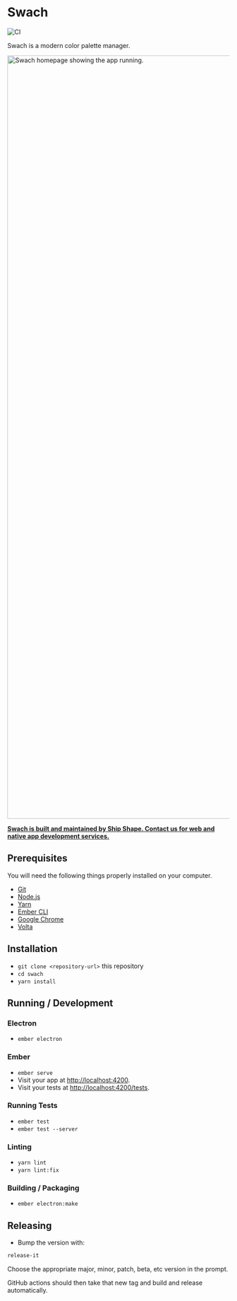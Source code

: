 # Swach

![CI](https://github.com/shipshapecode/swach/workflows/CI/badge.svg)

Swach is a modern color palette manager.

<a href="https://swach.io/">
  <img width="1728" 
    alt="Swach homepage showing the app running." 
    src="https://user-images.githubusercontent.com/2640861/194164254-4504e8f3-497c-43b2-8eb9-4bcacd1a69c8.png"
  />
</a>

**[Swach is built and maintained by Ship Shape. Contact us for web and native app development services.](https://shipshape.io/)**


## Prerequisites

You will need the following things properly installed on your computer.

* [Git](https://git-scm.com/)
* [Node.js](https://nodejs.org/)
* [Yarn](https://yarnpkg.com/)
* [Ember CLI](https://ember-cli.com/)
* [Google Chrome](https://google.com/chrome/)
* [Volta](https://docs.volta.sh/guide/)

## Installation

* `git clone <repository-url>` this repository
* `cd swach`
* `yarn install`

## Running / Development

### Electron

* `ember electron`

### Ember

* `ember serve`
* Visit your app at [http://localhost:4200](http://localhost:4200).
* Visit your tests at [http://localhost:4200/tests](http://localhost:4200/tests).

### Running Tests

* `ember test`
* `ember test --server`

### Linting

* `yarn lint`
* `yarn lint:fix`

### Building / Packaging

* `ember electron:make`

## Releasing

* Bump the version with:

```bash 
release-it
```

Choose the appropriate major, minor, patch, beta, etc version in the prompt.

GitHub actions should then take that new tag and build and release automatically.
